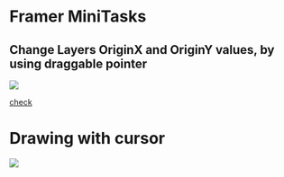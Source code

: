 # Framer MiniTasks

## Change Layers OriginX and OriginY values, by using draggable pointer

![](https://s3-us-west-2.amazonaws.com/notion-static/d81ea3160ffb4b99a8639e6f2866298a/eee.gif)

[check](https://gist.github.com/helloMikkie/1b492fa3bf0bd334b9fbae6e3b1610c1)

# Drawing with cursor

![](https://static.notion-static.com/68580f83b7ec4d43931bdd72e1c10a3b/eee.gif)

[](https://gist.github.com/helloMikkie/61453660ce52885dcbbcdd5abf52f88f)
